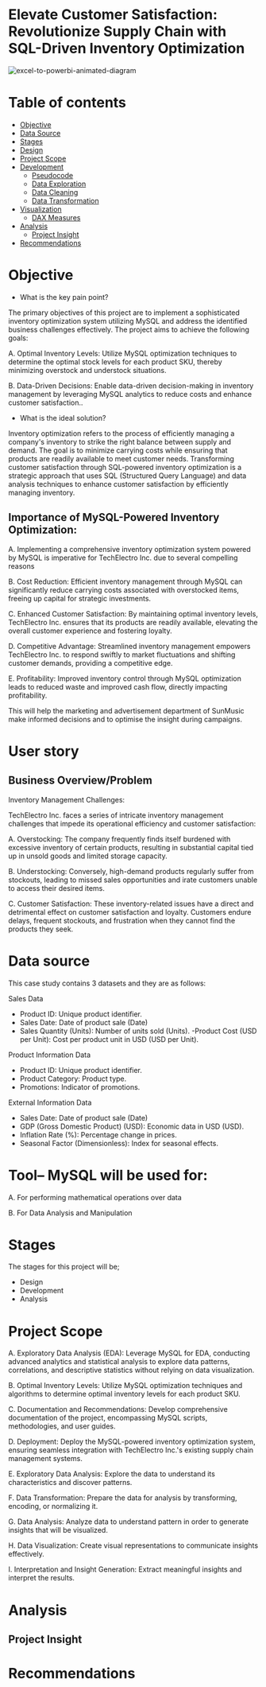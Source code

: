 # Elevate Customer Satisfaction: Revolutionize Supply Chain with SQL-Driven Inventory Optimization

![excel-to-powerbi-animated-diagram](assets/images/powerBI_project.png)




# Table of contents 

- [Objective](#objective)
- [Data Source](#data-source)
- [Stages](#stages)
- [Design](#design)
- [Project Scope](#project-scope)
- [Development](#development)
  - [Pseudocode](#pseudocode)
  - [Data Exploration](#data-exploration)
  - [Data Cleaning](#data-cleaning)
  - [Data Transformation](#data-transformation)
- [Visualization](#visualization)
  - [DAX Measures](#dax-measures)
- [Analysis](#analysis)
  - [Project Insight](#project-insight)
- [Recommendations](#recommendations)



# Objective 

- What is the key pain point? 

The primary objectives of this project are to implement a sophisticated inventory optimization system utilizing MySQL and address the identified business challenges effectively. The project aims to achieve the following goals:
 

A. Optimal Inventory Levels: Utilize MySQL optimization techniques to determine the optimal stock levels for each product SKU, thereby minimizing overstock and understock situations.
 
B. Data-Driven Decisions: Enable data-driven decision-making in inventory management by leveraging MySQL analytics to reduce costs and enhance customer satisfaction..

- What is the ideal solution? 

Inventory optimization refers to the process of efficiently managing a company's inventory to strike the right balance between supply and demand. The goal is to minimize carrying costs while ensuring that products are readily available to meet customer needs. Transforming customer satisfaction through SQL-powered inventory optimization is a strategic approach that uses SQL (Structured Query Language) and data analysis techniques to enhance customer satisfaction by efficiently managing inventory.
 

## Importance of MySQL-Powered Inventory Optimization:

A. Implementing a comprehensive inventory optimization system powered by MySQL is imperative for TechElectro Inc. due to several compelling reasons
 
B. Cost Reduction: Efficient inventory management through MySQL can significantly reduce carrying costs associated with overstocked items, freeing up capital for strategic investments.
 
C. Enhanced Customer Satisfaction: By maintaining optimal inventory levels, TechElectro Inc. ensures that its products are readily available, elevating the overall customer experience and fostering loyalty.
 
D. Competitive Advantage: Streamlined inventory management empowers TechElectro Inc. to respond swiftly to market fluctuations and shifting customer demands, providing a competitive edge.
 
E. Profitability: Improved inventory control through MySQL optimization leads to reduced waste and improved cash flow, directly impacting profitability.

This will help the marketing and advertisement department of SunMusic make informed decisions and to optimise the insight during campaigns.


# User story
## Business Overview/Problem
 Inventory Management Challenges:

TechElectro Inc. faces a series of intricate inventory management challenges that impede its operational efficiency and customer satisfaction:
 

A. Overstocking: The company frequently finds itself burdened with excessive inventory of certain products, resulting in substantial capital tied up in unsold goods and limited storage capacity.
 
B. Understocking: Conversely, high-demand products regularly suffer from stockouts, leading to missed sales opportunities and irate customers unable to access their desired items.
 
C. Customer Satisfaction: These inventory-related issues have a direct and detrimental effect on customer satisfaction and loyalty. Customers endure delays, frequent stockouts, and frustration when they cannot find the products they seek.



# Data source

This case study contains 3 datasets and they are as follows:

Sales Data
- Product ID: Unique product identifier.
- Sales Date: Date of product sale (Date)
- Sales Quantity (Units): Number of units sold (Units).
  -Product Cost (USD per Unit): Cost per product unit in USD (USD per Unit).
 

Product Information Data

- Product ID: Unique product identifier.
- Product Category: Product type.
- Promotions: Indicator of promotions.
 
External Information Data
- Sales Date: Date of product sale (Date)
- GDP (Gross Domestic Product) (USD): Economic data in USD (USD).
- Inflation Rate (%): Percentage change in prices.
- Seasonal Factor (Dimensionless): Index for seasonal effects.


# Tool– MySQL will be used for:

A. For performing mathematical operations over data

B. For Data Analysis and Manipulation

# Stages

The stages for this project will be;
- Design
- Development
- Analysis

# Project Scope

A. Exploratory Data Analysis (EDA): Leverage MySQL for EDA, conducting advanced analytics and statistical analysis to explore data patterns, correlations, and descriptive statistics without relying on data visualization.
 
B. Optimal Inventory Levels: Utilize MySQL optimization techniques and algorithms to determine optimal inventory levels for each product SKU.
 
C. Documentation and Recommendations: Develop comprehensive documentation of the project, encompassing MySQL scripts, methodologies, and user guides.
 
D. Deployment: Deploy the MySQL-powered inventory optimization system, ensuring seamless integration with TechElectro Inc.'s existing supply chain management systems.
 
E. Exploratory Data Analysis: Explore the data to understand its characteristics and discover patterns.
 
F. Data Transformation: Prepare the data for analysis by transforming, encoding, or normalizing it.
 
G. Data Analysis: Analyze data to understand pattern in order to generate insights that will be visualized.
 
H. Data Visualization: Create visual representations to communicate insights effectively.
 
I. Interpretation and Insight Generation: Extract meaningful insights and interpret the results.


# Analysis

## Project Insight



# Recommendations
